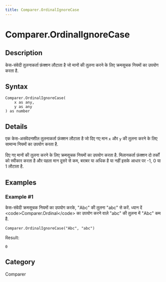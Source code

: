 ```yaml
---
title: Comparer.OrdinalIgnoreCase
---
```


# Comparer.OrdinalIgnoreCase


## Description

केस-संवेदी तुलनाकर्ता फ़ंक्शन लौटाता है जो मानों की तुलना करने के लिए क्रमसूचक नियमों का उपयोग करता है.


## Syntax

```powerquery
Comparer.OrdinalIgnoreCase(
    x as any,
    y as any
) as number
```


## Details

एक केस-असंवेदनशील तुलनाकर्ता फ़ंक्शन लौटाता है जो दिए गए मान <code>x</code> और <code>y</code> की तुलना करने के लिए सामान्य नियमों का उपयोग करता है.<br />        <br />        दिए गए मानों की तुलना करने के लिए क्रमसूचक नियमों का उपयोग करता है. मिलानकर्ता फ़ंक्शन दो तर्कों को स्वीकार करता है और पहला मान दूसरे से कम, बराबर या अधिक है या नहीं इसके आधार पर -1, 0 या 1 लौटाता है.    


## Examples

### Example #1 
केस-संवेदी क्रमसूचक नियमों का उपयोग करके, &#34;Abc&#34; की तुलना &#34;abc&#34; से करें. ध्यान दें &lt;code&gt;Comparer.Ordinal&lt;/code&gt; का उपयोग करने वाले &#34;abc&#34; की तुलना में &#34;Abc&#34; कम है. 
```powerquery
Comparer.OrdinalIgnoreCase("Abc", "abc")
```

Result: 
```powerquery
0
```




## Category
Comparer
